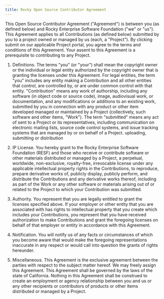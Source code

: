 ```yaml
---
title: Rocky Open Source Contributor Agreement
---
```


This Open Source Contributor Agreement ("Agreement") is between you (as defined
below) and Rocky Enterprise Software Foundation ("we" or "us"). This Agreement
applies to all Contributions (as defined below) submitted by you to a project
owned or managed by us (each, a "Project"). By clicking submit on our
applicable Project portal, you agree to the terms and conditions of this
Agreement. Your assent to this Agreement is a prerequisite to contributing to
any Project.

1. Definitions. The terms "you" (or "your") shall mean the copyright owner or
the individual or legal entity authorized by the copyright owner that is
granting the licenses under this Agreement. For legal entities, the term "you"
includes any entity making a Contribution and all other entities that control,
are controlled by, or are under common control with that entity. "Contribution"
means any work of authorship, including any software (in object code or source
code), image, audiovisual work, or documentation, and any modifications or
additions to an existing work, submitted by you in connection with any product
or other item developed managed or maintained by a Project (collectively, such
software and other items, "Work").  The term "submitted" means any act of
sent to a Project or its representatives, including communication on electronic
mailing lists, source code control systems, and issue tracking systems that are
managed by or on behalf of a Project.  uploading, submitting or distribution

2. IP License. You hereby grant to the Rocky Enterprise Software Foundation
(RESF) and those who receive or contribute software or other materials
distributed or managed by a Project, a perpetual, worldwide, non-exclusive,
royalty-free, irrevocable license under any applicable intellectual property
rights in the Contributions, to reproduce, prepare derivative works of,
publicly display, publicly perform, and distribute the Contributions and any
derivative works thereof, including as part of the Work or any other
software or materials arising out of or related to the Project to which your
Contribution was submitted.

3. Authority. You represent that you are legally entitled to grant the licenses
specified above. If your employer or other entity that you are associated with
has rights to intellectual property that you create which includes your
Contributions, you represent that you have received authorization to make
Contributions and grant the foregoing licenses on behalf of that employer or
entity in accordance with this Agreement.

4. Notification. You will notify us of any facts or circumstances of which you
become aware that would make the foregoing representations inaccurate in any
respect or would call into question the grants of rights hereunder.

5. Miscellaneous. This Agreement is the exclusive agreement between the parties
with respect to the subject matter hereof. We may freely assign this Agreement.
This Agreement shall be governed by the laws of the state of California.
Nothing in this Agreement shall be construed to create an employment or agency
relationship between you and us or any other recipients or contributors of
products or other items distributed or managed by a Project.
